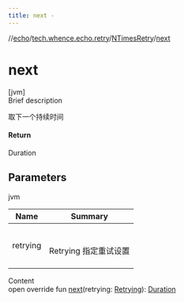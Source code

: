 ```yaml
---
title: next -
---
```

//[echo](../../index.md)/[tech.whence.echo.retry](../index.md)/[NTimesRetry](index.md)/[next](next.md)



# next  
[jvm]  
Brief description  


取下一个持续时间



#### Return  


Duration



## Parameters  
  
jvm  
  
|  Name|  Summary| 
|---|---|
| retrying| <br><br>Retrying 指定重试设置<br><br>
  
  
Content  
open override fun [next](next.md)(retrying: [Retrying](../-retrying/index.md)): [Duration](https://docs.oracle.com/javase/8/docs/api/java/time/Duration.html)  



